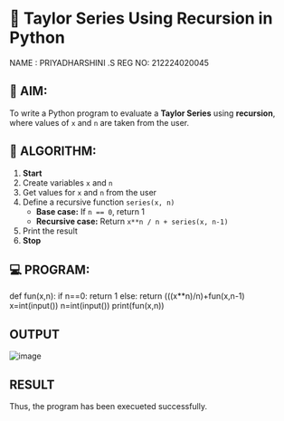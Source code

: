 # 📐 Taylor Series Using Recursion in Python
NAME : PRIYADHARSHINI .S
REG NO: 212224020045
## 🎯 AIM:
To write a Python program to evaluate a **Taylor Series** using **recursion**, where values of `x` and `n` are taken from the user.

## 🧠 ALGORITHM:

1. **Start**
2. Create variables `x` and `n`
3. Get values for `x` and `n` from the user
4. Define a recursive function `series(x, n)`
   - **Base case:** If `n == 0`, return 1
   - **Recursive case:** Return `x**n / n + series(x, n-1)`
5. Print the result
6. **Stop**

## 💻 PROGRAM:
def fun(x,n):
  if n==0:
     return 1
  else:
      return (((x**n)/n)+fun(x,n-1)
x=int(input())
n=int(input())
print(fun(x,n))

## OUTPUT
![image](https://github.com/user-attachments/assets/3a8c1297-8ce4-45ea-9e1e-169783604937)

## RESULT
Thus, the program has been execueted successfully.

